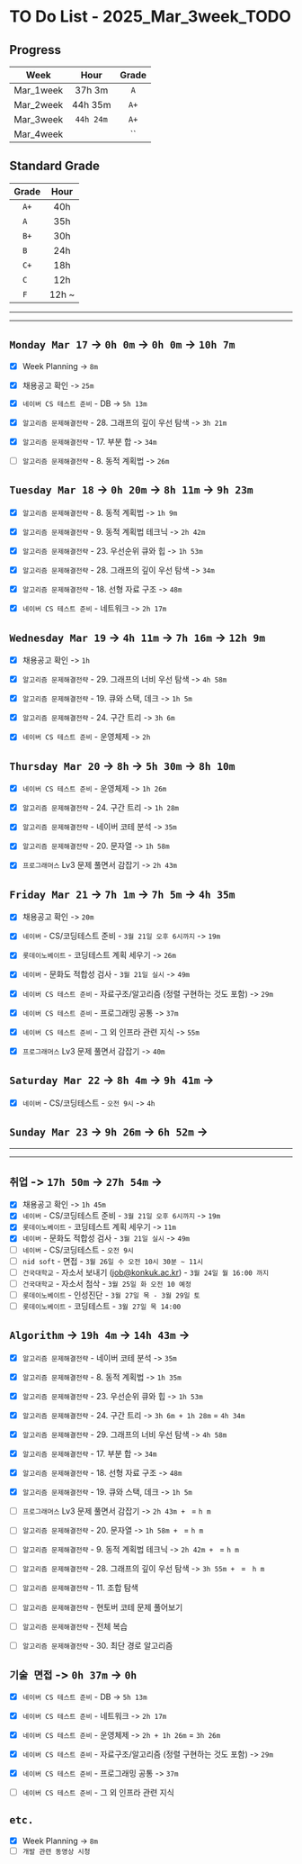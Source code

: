 # TO Do List - 2025_Mar_3week_TODO

## Progress
| Week | Hour | Grade |
|:---:|:---:|:---:|
|Mar_1week|37h 3m|`A`|
|Mar_2week|44h 35m|`A+`|
|Mar_3week|`44h 24m`|`A+`|
|Mar_4week||``|


## Standard Grade
| Grade | Hour |
|:---:|:---:|
|`A+`|40h|
|`A `|35h|
|`B+`|30h|
|`B `|24h|
|`C+`|18h|
|`C `|12h|
|`F `|12h ~|


---
---

## `Monday Mar 17` -> `0h 0m` -> `0h 0m` -> `10h 7m`
- [x] Week Planning -> `8m`
- [x] 채용공고 확인 -> `25m`
- [x] `네이버 CS 테스트 준비` - DB -> `5h 13m`
- [x] `알고리즘 문제해결전략` - 28. 그래프의 깊이 우선 탐색 -> `3h 21m`
- [x] `알고리즘 문제해결전략` - 17. 부분 합 -> `34m`
- [ ] `알고리즘 문제해결전략` - 8. 동적 계획법 -> `26m`


## `Tuesday Mar 18` -> `0h 20m` -> `8h 11m` -> `9h 23m`
- [x] `알고리즘 문제해결전략` - 8. 동적 계획법 -> `1h 9m`
- [x] `알고리즘 문제해결전략` - 9. 동적 계획법 테크닉 -> `2h 42m`
- [x] `알고리즘 문제해결전략` - 23. 우선순위 큐와 힙 -> `1h 53m`
- [x] `알고리즘 문제해결전략` - 28. 그래프의 깊이 우선 탐색 -> `34m`
- [x] `알고리즘 문제해결전략` - 18. 선형 자료 구조 -> `48m`
- [x] `네이버 CS 테스트 준비` - 네트워크 -> `2h 17m`


## `Wednesday Mar 19` ->  `4h 11m` -> `7h 16m` -> `12h 9m`
- [x] 채용공고 확인 -> `1h`
- [x] `알고리즘 문제해결전략` - 29. 그래프의 너비 우선 탐색 -> `4h 58m`
- [x] `알고리즘 문제해결전략` - 19. 큐와 스택, 데크 -> `1h 5m`
- [x] `알고리즘 문제해결전략` - 24. 구간 트리 -> `3h 6m`
- [x] `네이버 CS 테스트 준비` - 운영체제 -> `2h`



## `Thursday Mar 20` -> `8h` -> `5h 30m` -> `8h 10m`
- [x] `네이버 CS 테스트 준비` - 운영체제 -> `1h 26m`
- [x] `알고리즘 문제해결전략` - 24. 구간 트리 -> `1h 28m`
- [x] `알고리즘 문제해결전략` - 네이버 코테 분석 -> `35m`
- [x] `알고리즘 문제해결전략` - 20. 문자열 -> `1h 58m`
- [x] `프로그래머스` Lv3 문제 풀면서 감잡기 -> `2h 43m`


## `Friday Mar 21` -> `7h 1m` -> `7h 5m` -> `4h 35m` 
- [x] 채용공고 확인 -> `20m`
- [x] `네이버` - CS/코딩테스트 준비 - `3월 21일 오후 6시까지` -> `19m`
- [x] `롯데이노베이트` - 코딩테스트 계획 세우기 -> `26m`
- [x] `네이버` - 문화도 적합성 검사 - `3월 21일 실시` -> `49m`
- [x] `네이버 CS 테스트 준비` - 자료구조/알고리즘 (정렬 구현하는 것도 포함) -> `29m`
- [x] `네이버 CS 테스트 준비` - 프로그래밍 공통 -> `37m`
- [x] `네이버 CS 테스트 준비` - 그 외 인프라 관련 지식 -> `55m`
- [x] `프로그래머스` Lv3 문제 풀면서 감잡기 -> `40m`


## `Saturday Mar 22` -> `8h 4m` -> `9h 41m` ->
- [x] `네이버` - CS/코딩테스트 - `오전 9시` -> `4h`


## `Sunday Mar 23` -> `9h 26m` -> `6h 52m` ->


---
---
## `취업` -> `17h 50m` -> `27h 54m` ->
- [x] 채용공고 확인 -> `1h 45m`
- [x] `네이버` - CS/코딩테스트 준비 - `3월 21일 오후 6시까지` -> `19m`
- [x] `롯데이노베이트` - 코딩테스트 계획 세우기 -> `11m`
- [x] `네이버` - 문화도 적합성 검사 - `3월 21일 실시` -> `49m`
- [ ] `네이버` - CS/코딩테스트 - `오전 9시`
- [ ] `nid soft` - 면접 - `3월 26일 수 오전 10시 30분 ~ 11시`
- [ ] `건국대학교` - 자소서 보내기 (job@konkuk.ac.kr) - `3월 24일 월 16:00 까지`
- [ ] `건국대학교` - 자소서 첨삭 - `3월 25일 화 오전 10 예정`
- [ ] `롯데이노베이트` - 인성진단 - `3월 27일 목 - 3월 29일 토`
- [ ] `롯데이노베이트` - 코딩테스트 - `3월 27일 목 14:00`

## `Algorithm` -> `19h 4m` -> `14h 43m` -> 
- [x] `알고리즘 문제해결전략` - 네이버 코테 분석 -> `35m`
- [x] `알고리즘 문제해결전략` - 8. 동적 계획법 -> `1h 35m`
- [x] `알고리즘 문제해결전략` - 23. 우선순위 큐와 힙 -> `1h 53m`
- [x] `알고리즘 문제해결전략` - 24. 구간 트리 -> `3h 6m + 1h 28m` = `4h 34m`
- [x] `알고리즘 문제해결전략` - 29. 그래프의 너비 우선 탐색 -> `4h 58m`
- [x] `알고리즘 문제해결전략` - 17. 부분 합 -> `34m`
- [x] `알고리즘 문제해결전략` - 18. 선형 자료 구조 -> `48m`
- [x] `알고리즘 문제해결전략` - 19. 큐와 스택, 데크 -> `1h 5m`

- [ ] `프로그래머스` Lv3 문제 풀면서 감잡기 -> `2h 43m + ` = `h m` 
- [ ] `알고리즘 문제해결전략` - 20. 문자열 -> `1h 58m + ` = `h m`
- [ ] `알고리즘 문제해결전략` - 9. 동적 계획법 테크닉 -> `2h 42m + ` = `h m`
- [ ] `알고리즘 문제해결전략` - 28. 그래프의 깊이 우선 탐색 -> `3h 55m + ` = ` h m`
- [ ] `알고리즘 문제해결전략` - 11. 조합 탐색 
- [ ] `알고리즘 문제해결전략` - 현토버 코테 문제 풀어보기
- [ ] `알고리즘 문제해결전략` - 전체 복습

- [ ] `알고리즘 문제해결전략` - 30. 최단 경로 알고리즘



## `기술 면접` -> `0h 37m` -> `0h`
- [x] `네이버 CS 테스트 준비` - DB -> `5h 13m`
- [x] `네이버 CS 테스트 준비` - 네트워크 -> `2h 17m`
- [x] `네이버 CS 테스트 준비` - 운영체제 -> `2h + 1h 26m` = `3h 26m`
- [x] `네이버 CS 테스트 준비` - 자료구조/알고리즘 (정렬 구현하는 것도 포함) -> `29m`
- [x] `네이버 CS 테스트 준비` - 프로그래밍 공통 -> `37m`
- [ ] `네이버 CS 테스트 준비` - 그 외 인프라 관련 지식


## `etc.`
- [x] Week Planning -> `8m`
- [ ] `개발 관련 동영상 시청` 

<!-- ## `Cloud Native Spring in Action` -> `0h 18m` -> `h m`
- [ ] `Cloud Native Spring in Action` - Chapter03 -->

<!-- ## `Clean Architecture` -->




